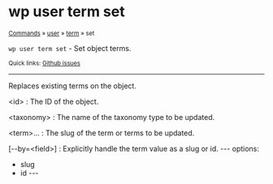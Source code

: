 # wp user term set

<small>[Commands](/commands/) &raquo; [user](/commands/user/) &raquo; [term](/commands/user/term/) &raquo; set</small>

`wp user term set` - Set object terms.

<small>Quick links: <a href="https://github.com/wp-cli/wp-cli/issues?q=is%3Aopen+label%3Acommand%3Auser-term-set+sort%3Aupdated-desc">Github issues</a></small>

<hr />

Replaces existing terms on the object.

&lt;id&gt;
: The ID of the object.

&lt;taxonomy&gt;
: The name of the taxonomy type to be updated.

&lt;term&gt;...
: The slug of the term or terms to be updated.

[\--by=&lt;field&gt;]
: Explicitly handle the term value as a slug or id.
\---
options:
  - slug
  - id
\---



